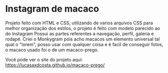 # Instagram de macaco
Projeto feito com HTML e CSS, utilizando de varios arquivos CSS para melhor organização dos estilos, o projeto é feito com modelo parecido ao do Instagram
Possui as partes referentes a navegação, perfil, galeria e rodapé.
Criei o Monkygram pois acho macacos um elemento universal tal qual o "lorem", posso usar com qualquer coisa e é facil de conseguir fotos, o macaco usado foi o de um macaco-prego.

Você pode ver o site do projeto aqui: https://lucasaxdcosta.github.io/macaco-prego/
